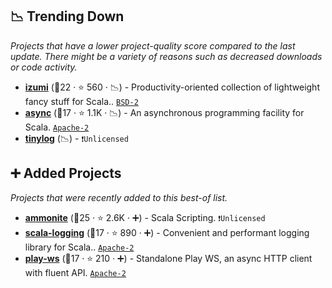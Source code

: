 ## 📉 Trending Down

_Projects that have a lower project-quality score compared to the last update. There might be a variety of reasons such as decreased downloads or code activity._

- <b><a href="https://github.com/7mind/izumi">izumi</a></b> (🥇22 ·  ⭐ 560 · 📉) - Productivity-oriented collection of lightweight fancy stuff for Scala.. <code><a href="http://bit.ly/3rqEWVr">BSD-2</a></code>
- <b><a href="https://github.com/scala/scala-async">async</a></b> (🥉17 ·  ⭐ 1.1K · 📉) - An asynchronous programming facility for Scala. <code><a href="http://bit.ly/3nYMfla">Apache-2</a></code>
- <b><a href="{}">tinylog</a></b> (📉) -  <code>❗Unlicensed</code>

## ➕ Added Projects

_Projects that were recently added to this best-of list._

- <b><a href="https://github.com/com-lihaoyi/Ammonite">ammonite</a></b> (🥇25 ·  ⭐ 2.6K · ➕) - Scala Scripting. <code>❗Unlicensed</code>
- <b><a href="https://github.com/lightbend-labs/scala-logging">scala-logging</a></b> (🥉17 ·  ⭐ 890 · ➕) - Convenient and performant logging library for Scala.. <code><a href="http://bit.ly/3nYMfla">Apache-2</a></code>
- <b><a href="https://github.com/playframework/play-ws">play-ws</a></b> (🥉17 ·  ⭐ 210 · ➕) - Standalone Play WS, an async HTTP client with fluent API. <code><a href="http://bit.ly/3nYMfla">Apache-2</a></code> <code><img src="https://www.playframework.com/assets/images/logos/1d627942f0b2f115f8638936a212244a-play_icon_full_color.png" style="display:inline;" width="13" height="13"></code>

